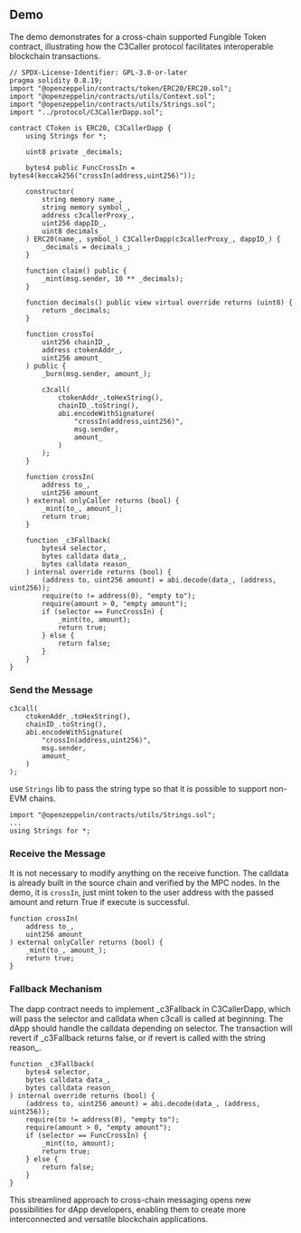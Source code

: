 ## Demo

The demo demonstrates for a cross-chain supported Fungible Token contract, illustrating how the C3Caller protocol facilitates interoperable blockchain transactions.

```
// SPDX-License-Identifier: GPL-3.0-or-later
pragma solidity 0.8.19;
import "@openzeppelin/contracts/token/ERC20/ERC20.sol";
import "@openzeppelin/contracts/utils/Context.sol";
import "@openzeppelin/contracts/utils/Strings.sol";
import "../protocol/C3CallerDapp.sol";

contract CToken is ERC20, C3CallerDapp {
    using Strings for *;

    uint8 private _decimals;

    bytes4 public FuncCrossIn = bytes4(keccak256("crossIn(address,uint256)"));

    constructor(
        string memory name_,
        string memory symbol_,
        address c3callerProxy_,
        uint256 dappID_,
        uint8 decimals_
    ) ERC20(name_, symbol_) C3CallerDapp(c3callerProxy_, dappID_) {
        _decimals = decimals_;
    }

    function claim() public {
        _mint(msg.sender, 10 ** _decimals);
    }

    function decimals() public view virtual override returns (uint8) {
        return _decimals;
    }

    function crossTo(
        uint256 chainID_,
        address ctokenAddr_,
        uint256 amount_
    ) public {
        _burn(msg.sender, amount_);

        c3call(
            ctokenAddr_.toHexString(),
            chainID_.toString(),
            abi.encodeWithSignature(
                "crossIn(address,uint256)",
                msg.sender,
                amount_
            )
        );
    }

    function crossIn(
        address to_,
        uint256 amount_
    ) external onlyCaller returns (bool) {
        _mint(to_, amount_);
        return true;
    }

    function _c3Fallback(
        bytes4 selector,
        bytes calldata data_,
        bytes calldata reason_
    ) internal override returns (bool) {
        (address to, uint256 amount) = abi.decode(data_, (address, uint256));
        require(to != address(0), "empty to");
        require(amount > 0, "empty amount");
        if (selector == FuncCrossIn) {
            _mint(to, amount);
            return true;
        } else {
            return false;
        }
    }
}
```


### Send the Message

```
c3call(
    ctokenAddr_.toHexString(),
    chainID_.toString(),
    abi.encodeWithSignature(
        "crossIn(address,uint256)",
        msg.sender,
        amount_
    )
);
```

use `Strings` lib to pass the string type so that it is possible to support non-EVM chains.

```
import "@openzeppelin/contracts/utils/Strings.sol";
...
using Strings for *;
```


### Receive the Message

It is not necessary to modify anything on the receive function. The calldata is already built in the source chain and verified by the MPC nodes. In the demo, it is `crossIn`, just mint token to the user address with the passed amount and return True if execute is successful.

```
function crossIn(
    address to_,
    uint256 amount_
) external onlyCaller returns (bool) {
    _mint(to_, amount_);
    return true;
}
```


### Fallback Mechanism

The dapp contract needs to implement  \_c3Fallback in C3CallerDapp, which will pass the selector and calldata when c3call is called at beginning. The dApp should handle the calldata depending on selector. The transaction will revert if \_c3Fallback returns false, or if revert is called with the string reason\_.

```
function _c3Fallback(
    bytes4 selector,
    bytes calldata data_,
    bytes calldata reason_
) internal override returns (bool) {
    (address to, uint256 amount) = abi.decode(data_, (address, uint256));
    require(to != address(0), "empty to");
    require(amount > 0, "empty amount");
    if (selector == FuncCrossIn) {
        _mint(to, amount);
        return true;
    } else {
        return false;
    }
}
```

This streamlined approach to cross-chain messaging opens new possibilities for dApp developers, enabling them to create more interconnected and versatile blockchain applications.


